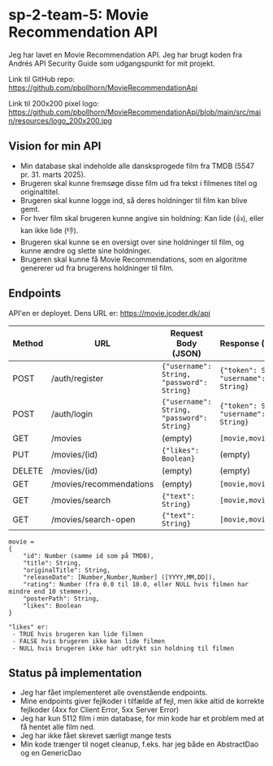 # sp-2-team-5: Movie Recommendation API

Jeg har lavet en Movie Recommendation API.
Jeg har brugt koden fra Andrés API Security Guide som udgangspunkt for mit projekt.

Link til GitHub repo: https://github.com/pbollhorn/MovieRecommendationApi

Link til 200x200 pixel logo: https://github.com/pbollhorn/MovieRecommendationApi/blob/main/src/main/resources/logo_200x200.jpg

## Vision for min API

- Min database skal indeholde alle dansksprogede film fra TMDB (5547 pr. 31. marts 2025).
- Brugeren skal kunne fremsøge disse film ud fra tekst i filmenes titel og originaltitel.
- Brugeren skal kunne logge ind, så deres holdninger til film kan blive gemt.
- For hver film skal brugeren kunne angive sin holdning: Kan lide (👍), eller kan ikke lide (👎).
- Brugeren skal kunne se en oversigt over sine holdninger til film, og kunne ændre og slette sine holdninger.
- Brugeren skal kunne få Movie Recommendations, som en algoritme genererer ud fra brugerens holdninger til film.

## Endpoints

API'en er deployet. Dens URL er: https://movie.jcoder.dk/api

| Method | URL                     | Request Body (JSON)                        | Response (JSON)                         | Roles  |
|--------|-------------------------|--------------------------------------------|-----------------------------------------|--------|
| POST   | /auth/register          | `{"username": String, "password": String}` | `{"token": String, "username": String}` | ANYONE |
| POST   | /auth/login             | `{"username": String, "password": String}` | `{"token": String, "username": String}` | ANYONE |
| GET    | /movies                 | (empty)                                    | `[movie,movie,...]`                     | USER   |
| PUT    | /movies/(id)            | `{"likes": Boolean}`                       | (empty)                                 | USER   |
| DELETE | /movies/(id)            | (empty)                                    | (empty)                                 | USER   |
| GET    | /movies/recommendations | (empty)                                    | `[movie,movie,...]`                     | USER   |
| GET    | /movies/search          | `{"text": String}`                         | `[movie,movie,...]`                     | USER   |
| GET    | /movies/search-open     | `{"text": String}`                         | `[movie,movie,...]`                     | ANYONE |

```
movie =
{
    "id": Number (samme id som på TMDB),
    "title": String,
    "originalTitle": String,
    "releaseDate": [Number,Number,Number] ([YYYY,MM,DD]),
    "rating": Number (fra 0.0 til 10.0, eller NULL hvis filmen har mindre end 10 stemmer),
    "posterPath": String,
    "likes": Boolean
}

"likes" er:
 - TRUE hvis brugeren kan lide filmen
 - FALSE hvis brugeren ikke kan lide filmen
 - NULL hvis brugeren ikke har udtrykt sin holdning til filmen
```

## Status på implementation

- Jeg har fået implementeret alle ovenstående endpoints.
- Mine endpoints giver fejlkoder i tilfælde af fejl, men ikke altid de korrekte fejlkoder (4xx for Client Error, 5xx
  Server Error)
- Jeg har kun 5112 film i min database, for min kode har et problem med at få hentet alle film ned.
- Jeg har ikke fået skrevet særligt mange tests
- Min kode trænger til noget cleanup, f.eks. har jeg både en AbstractDao og en GenericDao